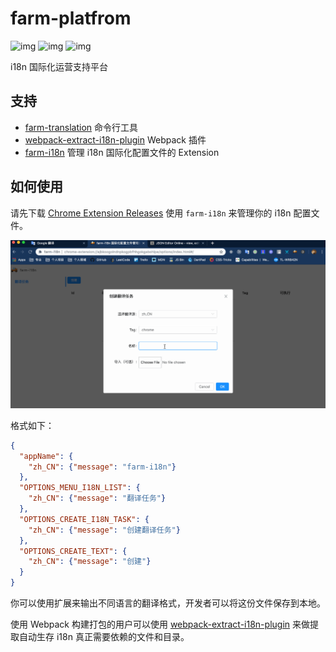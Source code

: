 # farm-platfrom

![img](https://img.shields.io/github/license/icepy/farm-platfrom.svg) ![img](https://img.shields.io/github/last-commit/icepy/farm-platfrom.svg) ![img](https://img.shields.io/github/downloads/icepy/farm-platfrom/total.svg)

i18n 国际化运营支持平台

## 支持

- [farm-translation](./packages/farm-translation) 命令行工具
- [webpack-extract-i18n-plugin](./packages/webpack-extract-i18n-plugin) Webpack 插件
- [farm-i18n](./extension/farm-i18n) 管理 i18n 国际化配置文件的 Extension

## 如何使用

请先下载 [Chrome Extension Releases](https://github.com/icepy/farm-platfrom/releases)  使用 `farm-i18n` 来管理你的 i18n 配置文件。

![](./extension/farm-i18n/farm-i18n-2.gif)

格式如下：

```json
{
  "appName": {
    "zh_CN": {"message": "farm-i18n"}
  },
  "OPTIONS_MENU_I18N_LIST": {
    "zh_CN": {"message": "翻译任务"}
  },
  "OPTIONS_CREATE_I18N_TASK": {
    "zh_CN": {"message": "创建翻译任务"}
  },
  "OPTIONS_CREATE_TEXT": {
    "zh_CN": {"message": "创建"}
  }
}
```

你可以使用扩展来输出不同语言的翻译格式，开发者可以将这份文件保存到本地。

使用 Webpack 构建打包的用户可以使用 [webpack-extract-i18n-plugin](./packages/webpack-extract-i18n-plugin) 来做提取自动生存 i18n 真正需要依赖的文件和目录。
